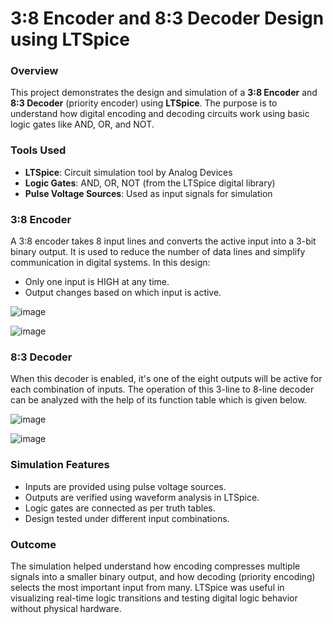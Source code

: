 
# 3:8 Encoder and 8:3 Decoder Design using LTSpice

### Overview

This project demonstrates the design and simulation of a **3:8 Encoder** and **8:3 Decoder** (priority encoder) using **LTSpice**. The purpose is to understand how digital encoding and decoding circuits work using basic logic gates like AND, OR, and NOT.

### Tools Used

* **LTSpice**: Circuit simulation tool by Analog Devices
* **Logic Gates**: AND, OR, NOT (from the LTSpice digital library)
* **Pulse Voltage Sources**: Used as input signals for simulation

### 3:8 Encoder

A 3:8 encoder takes 8 input lines and converts the active input into a 3-bit binary output. It is used to reduce the number of data lines and simplify communication in digital systems. In this design:

* Only one input is HIGH at any time.
* Output changes based on which input is active.

![image](https://github.com/user-attachments/assets/87b148cd-920e-440b-bbb2-31a2b9991ef4)

![image](https://github.com/user-attachments/assets/a10a9bdf-cde5-4216-b5fa-59a4085735b3)

### 8:3 Decoder

When this decoder is enabled, it's one of the eight outputs will be active for each combination of inputs. The operation of this 3-line to 8-line decoder can be analyzed with the help of its function table which is given below.

![image](https://github.com/user-attachments/assets/72e8d89e-7cd4-4cf7-acd4-622af8bc4d40)

![image](https://github.com/user-attachments/assets/c8ba10d7-1abb-44e2-ad8e-7521f59e0461)

### Simulation Features

* Inputs are provided using pulse voltage sources.
* Outputs are verified using waveform analysis in LTSpice.
* Logic gates are connected as per truth tables.
* Design tested under different input combinations.

### Outcome

The simulation helped understand how encoding compresses multiple signals into a smaller binary output, and how decoding (priority encoding) selects the most important input from many. LTSpice was useful in visualizing real-time logic transitions and testing digital logic behavior without physical hardware.
